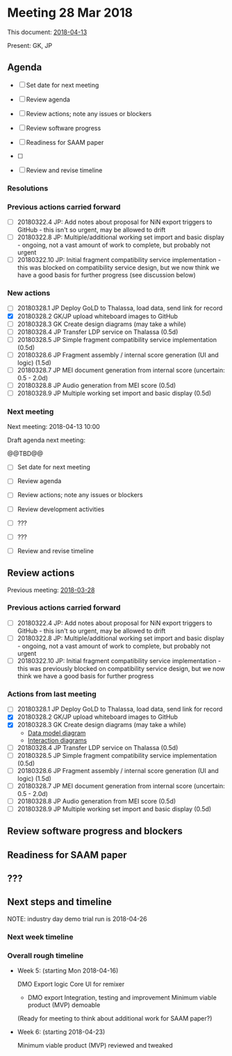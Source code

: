 # Meeting 28 Mar 2018

This document: [2018-04-13](notes/meetings/2018-04-13-meeting.md)

Present: GK, JP
 
## Agenda

- [ ] Set date for next meeting
- [ ] Review agenda
- [ ] Review actions; note any issues or blockers
- [ ] Review software progress
- [ ] Readiness for SAAM paper
- [ ] 
- [ ] Review and revise timeline


### Resolutions

### Previous actions carried forward

- [ ] 20180322.4   JP: Add notes about proposal for NiN export triggers to GitHub
      - this isn't so urgent, may be allowed to drift
- [ ] 20180322.8   JP: Multiple/additional working set import and basic display
      - ongoing, not a vast amount of work to complete, but probably not urgent
- [ ] 20180322.10  JP: Initial fragment compatibility service implementation
      - this was blocked on compatibility service design, but we now think we have a good basis for further progress (see discussion below)

### New actions

- [ ] 20180328.1   JP Deploy GoLD to Thalassa, load data, send link for record
- [x] 20180328.2   GK/JP upload whiteboard images to GitHub
- [ ] 20180328.3   GK Create design diagrams (may take a while)
- [ ] 20180328.4   JP Transfer LDP service on Thalassa (0.5d)
- [ ] 20180328.5   JP Simple fragment compatibility service implementation (0.5d)
- [ ] 20180328.6   JP Fragment assembly / internal score generation (UI and logic) (1.5d)
- [ ] 20180328.7   JP MEI document generation from internal score (uncertain: 0.5 - 2.0d)
- [ ] 20180328.8   JP Audio generation from MEI score (0.5d)
- [ ] 20180328.9   JP Multiple working set import and basic display (0.5d)

### Next meeting

Next meeting: 2018-04-13 10:00

Draft agenda next meeting:

@@TBD@@

- [ ] Set date for next meeting
- [ ] Review agenda
- [ ] Review actions; note any issues or blockers
- [ ] Review development activities
- [ ] ???
- [ ] ???
- [ ] Review and revise timeline


## Review actions

Previous meeting: [2018-03-28](2018-03-28-meeting.md)

### Previous actions carried forward

- [ ] 20180322.4   JP: Add notes about proposal for NiN export triggers to GitHub
      - this isn't so urgent, may be allowed to drift
- [ ] 20180322.8   JP: Multiple/additional working set import and basic display
      - ongoing, not a vast amount of work to complete, but probably not urgent
- [ ] 20180322.10  JP: Initial fragment compatibility service implementation
      - this was previously blocked on compatibility service design, but we now think we have a good basis for further progress

### Actions from last meeting

- [ ] 20180328.1   JP Deploy GoLD to Thalassa, load data, send link for record
- [x] 20180328.2   GK/JP upload whiteboard images to GitHub
- [x] 20180328.3   GK Create design diagrams (may take a while)
    - [Data model diagram](../diagrams/20180328-nin-match-service-data-model.pdf)
    - [Interaction diagrams](../diagrams/20180403-nin-match-service-interactions.pdf)
- [ ] 20180328.4   JP Transfer LDP service on Thalassa (0.5d)
- [ ] 20180328.5   JP Simple fragment compatibility service implementation (0.5d)
- [ ] 20180328.6   JP Fragment assembly / internal score generation (UI and logic) (1.5d)
- [ ] 20180328.7   JP MEI document generation from internal score (uncertain: 0.5 - 2.0d)
- [ ] 20180328.8   JP Audio generation from MEI score (0.5d)
- [ ] 20180328.9   JP Multiple working set import and basic display (0.5d)

## Review software progress and blockers

<!--
@@@ from last meeting, fort prompt...

## Match architecture interface discussion

(Fragment compatibility service interface design)

See [Match-Architecture.md](../Match-Architecture.md) added notes: these suggests some linked data models for representing the match options.

GK: I think we need to separate the match service implementation from the interface that is used to access matches.  Ideally, the interface would be independent of match criteria details, and unioform across different criteria.

Interface parameters leading to match candidate selection:

1. working set
2. match criterion
3. target fragment to be matched

Our discussion led to a design using nested LDP containers with annotations, and a common interface that involves filtering on a given annotation target:

Match service (LDP container)
-> Match-workset-resource (LDP container)
-> Match-criterion-resource (LDP container)
-> Match candidate (target:probe fragmnent, body:matchable-fragment) (Web annotation)

Thus, in operation:

1. POST with a working set URI to the match service creates a `Match-workset-resource`. (Per [LDP spec 5.2.3.1](http://www.w3.org/TR/ldp/#ldpc-container) this will involve posting a reprentation of the container object, with RDF that includes the working set URI.  The LDO server creates a `Match-workset-resource` and returns its URI in a `Location` header field.  Also note the request header must contain a `Link` fiekld specifying the interaction model `http://www.w3.org/ns/ldp#BasicContainer`; e.g.

        Link: http://www.w3.org/ns/ldp#BasicContainer;rel=type

    (See example 6 at http://www.w3.org/TR/ldp-primer/#creating-containers-and-structural-hierarchy, though I think the Limnk: headerr field in the response example may be wrong)

2. POST with a match criterion identifier (thus, each criterion needs an identifier) to a `Match-workset-resource` container creates a `Match-criterion-resource` container.  (Again, this will involve posting container description with an appropriate `Link:` header field)

3. POST a match annotation to a `Match-criterion-resource` container will create a match candidate entry.

We believe this approach will work reasonably with the linked data model ideas added in [Match-Architecture.md](../Match-Architecture.md).  For now, we are assuming that entries in LDP containers will be selected by scanning and filtering.  Something to bear in mind for future scaling is the provision of a server-side "find all annotations targeting resource X": as far as possible, data model designs for container contents should consider that this might be a porimnary method for getting at container contents.

See:
- [Remixer fragment matching model and selection criteria](../20180328-nin-remixer-match-model.jpg)
- [Remixer components and separation of interface from implementation](../20180328-nin-remixer-match-components.jpg)

(The diagrams are not very self explanatory: see above discussion for more detailsd.)

ACTION: GK/JP upload whiteboard images to GitHub

ACTION: GK create design diagrams (may take a while)

### Additional comment added later by GK

In view of the LDP container content-selection comment above, I'm thinking of something like the following for the various container contents

- Match service: Web anotation (target: working set, body: match-workset-resource)
- Match-workset-resource: Web anotation (target: match-criterion-identifier, body: match-criterion-resource)
- Match-criterion-resource: Web annotation (target: selected-fragment, body: candidate match fragment) - with multiple instances for a given selected fragment

Thus, I think the primary access mechanism in each case can be: find all annotatiions that target a specified resource.
-->

## Readiness for SAAM paper

<!--
do we have sufficient platform ready to think about SAAM paper?  (Specifically, prediction of likely state at end of following week.)
-->

## ???


## Next steps and timeline

NOTE: industry day demo trial run is 2018-04-26

### Next week timeline

<!--
Transfer LDP service on Thalassa (0.5d)

Simple fragment compatibility service (focus on service interface)
- service implementation (possibly completed following meeting) (0.5d)

Core UI for remixer
- fragment assembly / score generation (UI to build internal composed sequence) (1.5d)

MEI document generation ("score")
- (rearranging XML documents - this is a bit of an unknown) (0.5..2.0d)

Audio generation from current "score"
- requires MEI; have pieces available to play MEI (with bug) (0.5d)
- (if MEI is problematic, could fall back to playing fragments sequentially)

Core UI for remixer
- audio playback (roll in to previous)

Core UI for remixer
- multiple working set import and basic display (0.5d)
- (not urgent for demo)

(Looking tight but possible - the greatest risk appears to be the MEI manipulation)
-->

### Overall rough timeline

<!--
- Week 4: (starting Mon 2018-04-09)

    Core UI for remixer
    - fragment assembly / score generation
    Audio generation from current "score"
    MEI document generation ("score")
    Core UI for remixer
    - audio playback
-->

- Week 5: (starting Mon 2018-04-16)

    DMO Export logic
    Core UI for remixer
    - DMO export
    Integration, testing and improvement
    Minimum viable product (MVP) demoable

    (Ready for meeting to think about additional work for SAAM paper?)

- Week 6: (starting 2018-04-23)

    Minimum viable product (MVP) reviewed and tweaked



